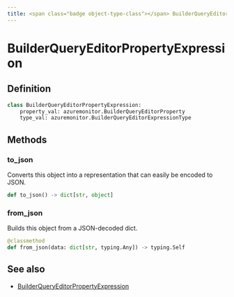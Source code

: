 ```yaml
---
title: <span class="badge object-type-class"></span> BuilderQueryEditorPropertyExpression
---
```

# <span class="badge object-type-class"></span> BuilderQueryEditorPropertyExpression

## Definition

```python
class BuilderQueryEditorPropertyExpression:
    property_val: azuremonitor.BuilderQueryEditorProperty
    type_val: azuremonitor.BuilderQueryEditorExpressionType
```
## Methods

### <span class="badge object-method"></span> to_json

Converts this object into a representation that can easily be encoded to JSON.

```python
def to_json() -> dict[str, object]
```

### <span class="badge object-method"></span> from_json

Builds this object from a JSON-decoded dict.

```python
@classmethod
def from_json(data: dict[str, typing.Any]) -> typing.Self
```

## See also

 * <span class="badge builder"></span> [BuilderQueryEditorPropertyExpression](./builder-BuilderQueryEditorPropertyExpression.md)
